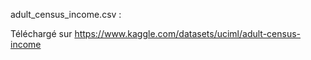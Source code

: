 adult_census_income.csv : 

Téléchargé sur https://www.kaggle.com/datasets/uciml/adult-census-income